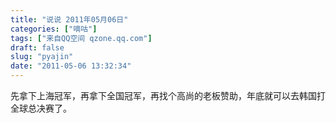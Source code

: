 ```yaml
---
title: "说说 2011年05月06日"
categories: ["嘀咕"]
tags: ["来自QQ空间 qzone.qq.com"]
draft: false
slug: "pyajin"
date: "2011-05-06 13:32:34"
---
```


先拿下上海冠军，再拿下全国冠军，再找个高尚的老板赞助，年底就可以去韩国打全球总决赛了。

